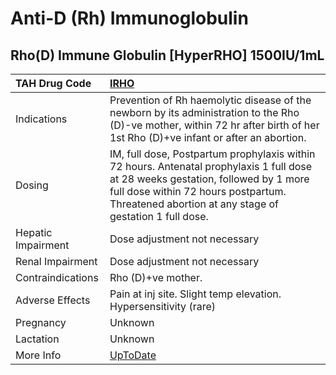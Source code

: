 # Anti-D (Rh) Immunoglobulin

## Rho(D) Immune Globulin [HyperRHO] 1500IU/1mL

| TAH Drug Code      | [IRHO](https://www.tahsda.org.tw/drugs/hissearch.php?drug_code=IRHO)                                                                                                                                                                |
|:-------------------|:------------------------------------------------------------------------------------------------------------------------------------------------------------------------------------------------------------------------------------|
| Indications        | Prevention of Rh haemolytic disease of the newborn by its administration to the Rho (D)-ve mother, within 72 hr after birth of her 1st Rho (D)+ve infant or after an abortion.                                                      |
| Dosing             | IM, full dose, Postpartum prophylaxis within 72 hours. Antenatal prophylaxis 1 full dose at 28 weeks gestation, followed by 1 more full dose within 72 hours postpartum. Threatened abortion at any stage of gestation 1 full dose. |
| Hepatic Impairment | Dose adjustment not necessary                                                                                                                                                                                                       |
| Renal Impairment   | Dose adjustment not necessary                                                                                                                                                                                                       |
| Contraindications  | Rho (D)+ve mother.                                                                                                                                                                                                                  |
| Adverse Effects    | Pain at inj site. Slight temp elevation. Hypersensitivity (rare)                                                                                                                                                                    |
| Pregnancy          | Unknown                                                                                                                                                                                                                             |
| Lactation          | Unknown                                                                                                                                                                                                                             |
| More Info          | [UpToDate](https://www.uptodate.com/contents/anti-d-(rh)-immunoglobulin-drug-information)                                                                                                                                           |


